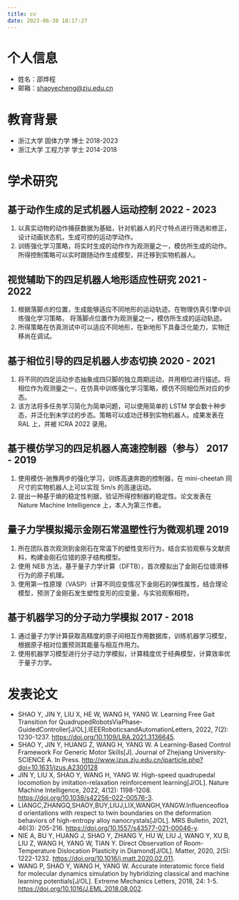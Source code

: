 ```yaml
---
title: cv
date: 2023-06-30 18:17:27
---
```


# 个人信息

- 姓名：邵烨程
- 邮箱：shaoyecheng@zju.edu.cn

# 教育背景

- 浙江大学 固体力学 博士 2018-2023
- 浙江大学 工程力学 学士 2014-2018

# 学术研究

## 基于动作生成的足式机器人运动控制 2022 - 2023

1. 以真实动物的动作捕获数据为基础，针对机器人的尺寸特点进行筛选和修正，设计动画状态机，生成可控的运动学动作。
2. 训练强化学习策略，将实时生成的动作作为观测量之一，模仿所生成的动作。所得控制策略可以实时跟随动作生成模型，并迁移到实物机器人。

## 视觉辅助下的四足机器人地形适应性研究 2021 - 2022
1. 根据落脚点的位置，生成能够适应不同地形的运动轨迹。在物理仿真引擎中训练强化学习策略，
将落脚点位置作为观测量之一，模仿所生成的运动轨迹。
2. 所得策略在仿真测试中可以适应不同地形，在新地形下具备泛化能力，实物迁移尚在调试。

## 基于相位引导的四足机器人步态切换 2020 - 2021
1. 将不同的四足运动步态抽象成四只脚的独立周期运动，并用相位进行描述。将相位作为观测量之一，在仿真中训练强化学习策略，模仿不同相位所对应的步态。
2. 该方法将多任务学习简化为简单问题，可以使用简单的 LSTM 学会数十种步态，并泛化到未学过的步态。策略可以成功迁移到实物机器人。成果发表在 RAL 上，并被 ICRA 2022 录用。

## 基于模仿学习的四足机器人高速控制器（参与） 2017 - 2019
1. 使用模仿-驰豫两步的强化学习，训练高速奔跑的控制器，在 mini-cheetah 同尺寸的实物机器人上可以实现 5m/s 的高速运动。
2. 提出一种基于熵的稳定性判据，验证所得控制器的稳定性。论文发表在 Nature Machine Intelligence 上，本人为第三作者。

## 量子力学模拟揭示金刚石常温塑性行为微观机理 2019
1. 所在团队首次观测到金刚石在常温下的塑性变形行为，结合实验观察与文献资料，构建金刚石位错的原子结构模型。
2. 使用 NEB 方法，基于量子力学计算（DFTB），首次模拟出了金刚石位错滑移行为的原子机理。
3. 使用第一性原理（VASP）计算不同应变情况下金刚石的弹性属性，结合理论模型，预测了金刚石发生塑性变形的应变量，与实验观察相符。

## 基于机器学习的分子动力学模拟 2017 - 2018
1. 通过量子力学计算获取高精度的原子间相互作用数据库，训练机器学习模型，根据原子相对位置预测其能量与相互作用力。
2. 使用机器学习模型进行分子动力学模拟，计算精度优于经典模型，计算效率优于量子力学。

# 发表论文

- SHAO Y, JIN Y, LIU X, HE W, WANG H, YANG W. Learning Free Gait Transition for QuadrupedRobotsViaPhase-GuidedController[J/OL].IEEERoboticsandAutomationLetters, 2022, 7(2): 1230-1237. https://doi.org/10.1109/LRA.2021.3136645.
- SHAO Y, JIN Y, HUANG Z, WANG H, YANG W. A Learning-Based Control Framework
For Generic Motor Skills[J]. Journal of Zhejiang University-SCIENCE A. In Press. http://www.jzus.zju.edu.cn/iparticle.php?doi=10.1631/jzus.A2300128
- JIN Y, LIU X, SHAO Y, WANG H, YANG W. High-speed quadrupedal locomotion by imitation-relaxation reinforcement learning[J/OL]. Nature Machine Intelligence, 2022, 4(12): 1198-1208. https://doi.org/10.1038/s42256-022-00576-3.
- LIANGC,ZHANGQ,SHAOY,BUY,LIUJ,LIX,WANGH,YANGW.Influenceofload orientations with respect to twin boundaries on the deformation behaviors of high-entropy alloy nanocrystals[J/OL]. MRS Bulletin, 2021, 46(3): 205-216. https://doi.org/10.1557/s43577-021-00046-y.
- NIE A, BU Y, HUANG J, SHAO Y, ZHANG Y, HU W, LIU J, WANG Y, XU B, LIU Z, WANG H, YANG W, TIAN Y. Direct Observation of Room-Temperature Dislocation Plasticity in Diamond[J/OL]. Matter, 2020, 2(5): 1222-1232. https://doi.org/10.1016/j.matt.2020.02.011.
- WANG P, SHAO Y, WANG H, YANG W. Accurate interatomic force field for molecular dynamics simulation by hybridizing classical and machine learning potentials[J/OL]. Extreme Mechanics Letters, 2018, 24: 1-5. https://doi.org/10.1016/J.EML.2018.08.002.